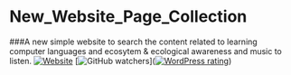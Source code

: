 # New_Website_Page_Collection
###A new simple website to search the content related to learning computer languages and ecosytem &amp; ecological awareness and music to listen.
[![Website](https://img.shields.io/website-up-down-green-red/http/shields.io.svg)](https://github.com/gittyRavi/New_Website_Page_Collection/blob/master/homepage.html)
[![GitHub watchers](https://img.shields.io/github/watchers/badges/shields.svg?style=social&label=Watch)]([![WordPress rating](https://img.shields.io/wordpress/plugin/r/akismet.svg)](https://github.com/gittyRavi/New_Website_Page_Collection/blob/master/archive.php))
